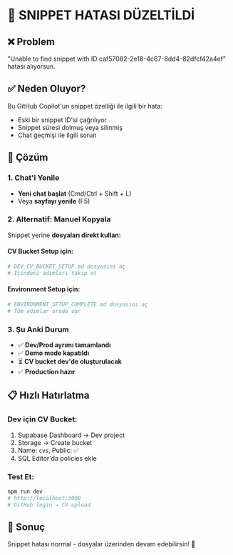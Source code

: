 # 🔧 SNIPPET HATASI DÜZELTİLDİ

## ❌ Problem

"Unable to find snippet with ID caf57082-2e18-4c67-8dd4-82dfcf42a4ef" hatası alıyorsun.

## ✅ Neden Oluyor?

Bu GitHub Copilot'un snippet özelliği ile ilgili bir hata:

- Eski bir snippet ID'si çağrılıyor
- Snippet süresi dolmuş veya silinmiş
- Chat geçmişi ile ilgili sorun

## 🚀 Çözüm

### 1. Chat'i Yenile

- **Yeni chat başlat** (Cmd/Ctrl + Shift + L)
- Veya **sayfayı yenile** (F5)

### 2. Alternatif: Manuel Kopyala

Snippet yerine **dosyaları direkt kullan:**

#### CV Bucket Setup için:

```bash
# DEV_CV_BUCKET_SETUP.md dosyasını aç
# İçindeki adımları takip et
```

#### Environment Setup için:

```bash
# ENVIRONMENT_SETUP_COMPLETE.md dosyasını aç
# Tüm adımlar orada var
```

### 3. Şu Anki Durum

- ✅ **Dev/Prod ayrımı tamamlandı**
- ✅ **Demo mode kapatıldı**
- ⏳ **CV bucket dev'de oluşturulacak**
- ✅ **Production hazır**

## 📋 Hızlı Hatırlatma

### Dev için CV Bucket:

1. Supabase Dashboard → Dev project
2. Storage → Create bucket
3. Name: `cvs`, Public: ✅
4. SQL Editor'da policies ekle

### Test Et:

```bash
npm run dev
# http://localhost:3000
# GitHub login → CV upload
```

## 🎯 Sonuç

Snippet hatası normal - dosyalar üzerinden devam edebilirsin! 🚀
